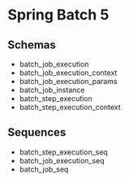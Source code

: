 # Spring Batch 5

## Schemas

- batch_job_execution
- batch_job_execution_context
- batch_job_execution_params
- batch_job_instance
- batch_step_execution
- batch_step_execution_context

## Sequences

- batch_step_execution_seq
- batch_job_execution_seq
- batch_job_seq